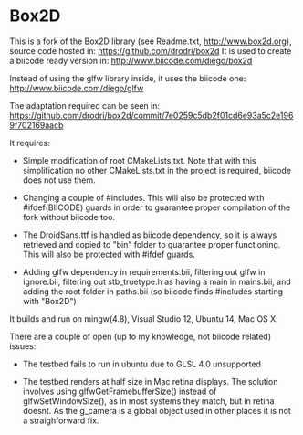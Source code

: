 # Box2D

This is a fork of the Box2D library (see Readme.txt, http://www.box2d.org), source code hosted in: https://github.com/drodri/box2d
It is used to create a biicode ready version in: http://www.biicode.com/diego/box2d

Instead of using the glfw library inside, it uses the biicode one: http://www.biicode.com/diego/glfw

The adaptation required can be seen in: https://github.com/drodri/box2d/commit/7e0259c5db2f01cd6e93a5c2e1969f702169aacb

It requires:

- Simple modification of root CMakeLists.txt. Note that with this simplification no other CMakeLists.txt in the project is required, biicode does not use them.

- Changing a couple of #includes. This will also be protected with #ifdef(BIICODE) guards in order to guarantee proper compilation of the fork without biicode too.

- The DroidSans.ttf is handled as biicode dependency, so it is always retrieved and copied to "bin" folder to guarantee proper functioning. This will also be protected with #ifdef guards.

- Adding glfw dependency in requirements.bii, filtering out glfw in ignore.bii, filtering out stb_truetype.h as having a main in mains.bii, and adding the root folder in paths.bii (so biicode finds #includes starting with "Box2D")

It builds and run on mingw(4.8), Visual Studio 12, Ubuntu 14, Mac OS X.

There are a couple of open (up to my knowledge, not biicode related) issues:

- The testbed fails to run in ubuntu due to GLSL 4.0 unsupported

- The testbed renders at half size in Mac retina displays. The solution involves using glfwGetFramebufferSize() instead of glfwSetWindowSize(), as in most systems they match, but in retina doesnt. As the g_camera is a global object used in other places it is not a straighforward fix.  
